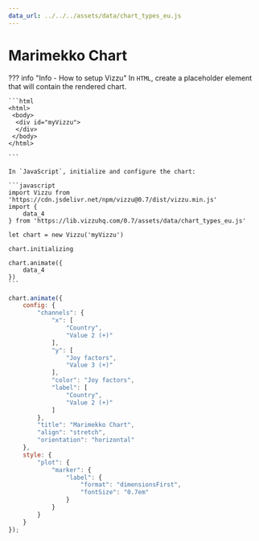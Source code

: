 ```yaml
---
data_url: ../../../assets/data/chart_types_eu.js
---
```


# Marimekko Chart

<div id="example_01"></div>

??? info "Info - How to setup Vizzu"
    In `HTML`, create a placeholder element that will contain the rendered
    chart.

    ```html
    <html>
     <body>
      <div id="myVizzu">
      </div>
     </body>
    </html>

    ```

    In `JavaScript`, initialize and configure the chart:

    ```javascript
    import Vizzu from 'https://cdn.jsdelivr.net/npm/vizzu@0.7/dist/vizzu.min.js'
    import {
        data_4
    } from 'https://lib.vizzuhq.com/0.7/assets/data/chart_types_eu.js'

    let chart = new Vizzu('myVizzu')

    chart.initializing

    chart.animate({
        data_4
    })
    ```

```javascript
chart.animate({
    config: {
        "channels": {
            "x": [
                "Country",
                "Value 2 (+)"
            ],
            "y": [
                "Joy factors",
                "Value 3 (+)"
            ],
            "color": "Joy factors",
            "label": [
                "Country",
                "Value 2 (+)"
            ]
        },
        "title": "Marimekko Chart",
        "align": "stretch",
        "orientation": "horizontal"
    },
    style: {
        "plot": {
            "marker": {
                "label": {
                    "format": "dimensionsFirst",
                    "fontSize": "0.7em"
                }
            }
        }
    }
});
```

<script src="./marimekko_rectangle_2dis_2con.js"></script>
